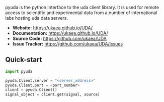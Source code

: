 pyuda is the python interface to the uda client library. It is used for remote access to scientific and experimental data from a number of international labs hosting uda data servers. 

- **Website:** https://ukaea.github.io/UDA/
- **Documentation:** https://ukaea.github.io/UDA/
- **Source Code:** https://github.com/ukaea/UDA
- **Issue Tracker:** https://github.com/ukaea/UDA/issues


## Quick-start

```py
import pyuda

pyuda.Client.server = "<server_address>"
pyuda.Client.port = <port_number>
client = pyuda.Client()
signal_object = client.get(signal, source)

```
